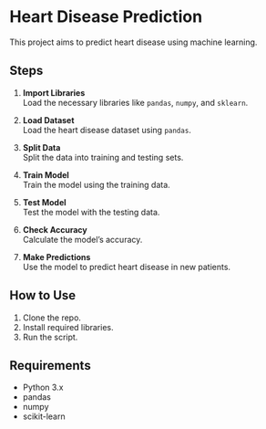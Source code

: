 # Heart Disease Prediction

This project aims to predict heart disease using machine learning.

## Steps

1. **Import Libraries**  
   Load the necessary libraries like `pandas`, `numpy`, and `sklearn`.

2. **Load Dataset**  
   Load the heart disease dataset using `pandas`.

3. **Split Data**  
   Split the data into training and testing sets.

4. **Train Model**  
   Train the model using the training data.

5. **Test Model**  
   Test the model with the testing data.

6. **Check Accuracy**  
   Calculate the model’s accuracy.

7. **Make Predictions**  
   Use the model to predict heart disease in new patients.

## How to Use

1. Clone the repo.
2. Install required libraries.
3. Run the script.

## Requirements

- Python 3.x
- pandas
- numpy
- scikit-learn
